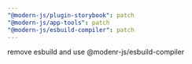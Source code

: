 ```yaml
---
"@modern-js/plugin-storybook": patch
"@modern-js/app-tools": patch
"@modern-js/esbuild-compiler": patch
---
```


remove esbuild and use @modenr-js/esbuild-compiler

